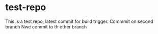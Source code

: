 # test-repo
This is a test repo, latest commit for build trigger.
Commmit on second branch
Nwe commit to th other branch
